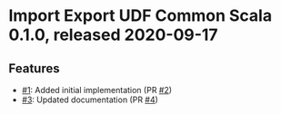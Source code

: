 # Import Export UDF Common Scala 0.1.0, released 2020-09-17

## Features

* [#1](https://github.com/exasol/import-export-udf-common-scala/issues/1): Added initial implementation (PR [#2](https://github.com/exasol/import-export-udf-common-scala/pull/2))
* [#3](https://github.com/exasol/import-export-udf-common-scala/issues/3): Updated documentation (PR [#4](https://github.com/exasol/import-export-udf-common-scala/pull/6))
